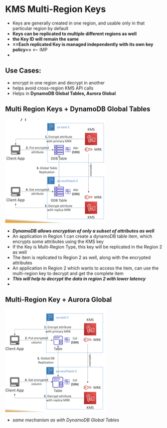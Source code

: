 
# KMS Multi-Region Keys

- Keys are generally created in one region, and usable only in that particular region by default
- **Keys can be replicated to multiple different regions as well**
- **the Key ID will remain the same**
- **==Each replicated Key is managed independently with its own key policy==** <-- IMP
- 

## Use Cases:

- encrypt in one region and decrypt in another
- helps avoid cross-region KMS API calls
- Helps in **DynamoDB Global Tables, Aurora Global**


## Multi Region Keys + DynamoDB Global Tables
![image1](../../img/Pasted_image_20240427171909.png)
- ***DynamoDB allows encryption of only a subset of attributes as well***
- An application in Region 1 can create a dynamoDB table item, which encrypts some attributes using the KMS key
- If the Key is Multi-Region Type, this key will be replicated in the Region 2 as well
- The item is replicated to Region 2 as well, along with the encrypted attributes
- An application in Region 2 which wants to access the item, can use the multi-region key to decrypt and get the complete item
- ***This will help to decrypt the data in region 2 with lower latency***
- 


## Multi-Region Key + Aurora Global
![image2](../../img/Pasted_image_20240427172131.png)
- *same mechanism as with DynamoDB Global Tables*